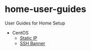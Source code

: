 # home-user-guides

User Guides for Home Setup

- CentOS
  - [Static IP](centos/static-ip.md)
  - [SSH Banner](centos/ssh-banner.md)

